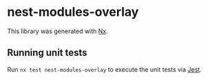 # nest-modules-overlay

This library was generated with [Nx](https://nx.dev).

## Running unit tests

Run `nx test nest-modules-overlay` to execute the unit tests via [Jest](https://jestjs.io).

